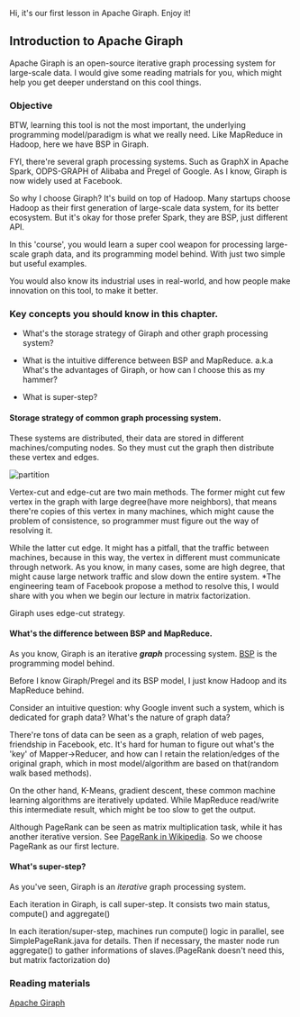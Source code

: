 Hi, it's our first lesson in Apache Giraph. Enjoy it!


## Introduction to Apache Giraph

Apache Giraph is an open-source iterative graph processing system for large-scale data. I would give some reading matrials for you, which might help you get deeper understand on this cool things.

### Objective

BTW, learning this tool is not the most important, the underlying programming model/paradigm is what we really need. Like MapReduce in Hadoop, here we have BSP in Giraph.

FYI, there're several graph processing systems. Such as GraphX in Apache Spark, ODPS-GRAPH of Alibaba and Pregel of Google. As I know, Giraph is now widely used at Facebook. 

So why I choose Giraph? It's build on top of Hadoop. Many startups choose Hadoop as their first generation of large-scale data system, for its better ecosystem. But it's okay for those prefer Spark, they are BSP, just different API.

In this 'course', you would learn a super cool weapon for processing large-scale graph data, and its programming model behind. With just two simple but useful examples. 

You would also know its industrial uses in real-world, and how people make innovation on this tool, to make it better.



### Key concepts you should know in this chapter.

 * What's the storage strategy of Giraph and other graph processing system?

 * What is the intuitive difference between BSP and MapReduce. a.k.a What's the advantages of Giraph, or how can I choose this as my hammer?

 * What is super-step?


#### Storage strategy of common graph processing system.

These systems are distributed, their data are stored in different machines/computing nodes. So they must cut the graph then distribute these vertex and edges.

![partition](https://spark.apache.org/docs/0.9.0/img/edge_cut_vs_vertex_cut.png)

Vertex-cut and edge-cut are two main methods. The former might cut few vertex in the graph with large degree(have more neighbors), that means there're copies of this vertex in many machines, which might cause the problem of consistence, so programmer must figure out the way of resolving it. 

While the latter cut edge. It might has a pitfall, that the traffic between machines, because in this way, the vertex in different must communicate through network. As you know, in many cases, some are high degree, that might cause large network traffic and slow down the entire system. *The engineering team of Facebook propose a method to resolve this, I would share with you when we begin our lecture in matrix factorization.

Giraph uses edge-cut strategy.


#### What's the difference between BSP and MapReduce.

As you know, Giraph is an iterative ***graph*** processing system. [BSP](http://en.wikipedia.org/wiki/Bulk_synchronous_parallel) is the programming model behind.

Before I know Giraph/Pregel and its BSP model, I just know Hadoop and its MapReduce behind. 

Consider an intuitive question: why Google invent such a system, which is dedicated for graph data? What's the nature of graph data?

There're tons of data can be seen as a graph, relation of web pages, friendship in Facebook, etc. It's hard for human to figure out what's the 'key' of Mapper->Reducer, and how can I retain the relation/edges of the original graph, which in most model/algorithm are based on that(random walk based methods).

On the other hand, K-Means, gradient descent, these common machine learning algorithms are iteratively updated. While MapReduce read/write this intermediate result, which might be too slow to get the output. 

Although PageRank can be seen as matrix multiplication task, while it has another iterative version. See [PageRank in Wikipedia](http://en.wikipedia.org/wiki/PageRank). So we choose PageRank as our first lecture.


#### What's super-step?

As you've seen, Giraph is an *iterative* graph processing system.

Each iteration in Giraph, is call super-step. It consists two main status, compute() and aggregate()

In each iteration/super-step, machines run compute() logic in parallel, see SimplePageRank.java for details. Then if necessary, the master node run aggregate() to gather informations of slaves.(PageRank doesn't need this, but matrix factorization do)


### Reading materials
[Apache Giraph](http://giraph.apache.org)








